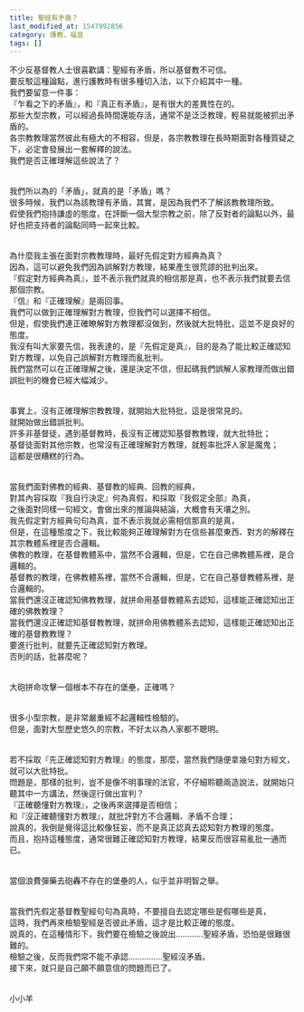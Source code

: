 ```yaml
---
title: 聖經有矛盾？
last_modified_at: 1547992856
category: 護教、福音
tags: []
---
```


<p>不少反基督教人士很喜歡講：聖經有矛盾，所以基督教不可信。<br/>要反駁這種論點，進行護教時有很多種切入法，以下介紹其中一種。<br/><!--more-->我們要留意一件事：<br/>『乍看之下的矛盾』，和『真正有矛盾』，是有很大的差異性在的。<br/>那些大型宗教，可以經過長時間還能存活，通常不是泛泛教理，輕易就能被抓出矛盾的。<br/>各宗教教理當然彼此有極大的不相容，但是，各宗教教理在長時期面對各種質疑之下，必定會發展出一套解釋的說法。<br/>我們是否正確理解這些說法了？<br/><br/><br/>我們所以為的「矛盾」，就真的是「矛盾」嗎？<br/>很多時候，我們以為該教理有矛盾，其實，是因為我們不了解該教教理所致。<br/>假使我們抱持謙虛的態度，在評斷一個大型宗教之前，除了反對者的論點以外，最好也把支持者的論點同時一起來比較。<br/><br/><br/>為什麼我主張在面對宗教教理時，最好先假定對方經典為真？<br/>因為，這可以避免我們因為誤解對方教理，結果產生很荒謬的批判出來。<br/>『假定對方經典為真』，並不表示我們就真的相信那是真，也不表示我們就要去信那個宗教。<br/>『信』和『正確理解』是兩回事。<br/>我們可以做到正確理解對方教理，但我們可以選擇不相信。<br/>但是，假使我們連正確瞭解對方教理都沒做到，然後就大批特批，這並不是良好的態度。<br/>我沒有叫大家要先信，我表達的，是『先假定是真』，目的是為了能比較正確認知對方教理，以免自己誤解對方教理而亂批判。<br/>我們當然可以在正確理解之後，還是決定不信，但起碼我們誤解人家教理而做出錯誤批判的機會已經大幅減少。<br/><br/><br/>事實上，沒有正確理解宗教教理，就開始大批特批，這是很常見的。<br/>就開始做出錯誤批判。<br/>許多非基督徒，遇到基督教時，長沒有正確認知基督教教理，就大批特批；<br/>基督徒面對其他宗教，也常沒有正確理解對方教理，就輕率批評人家是魔鬼；<br/>這都是很糟糕的行為。<br/><br/><br/>當我們面對佛教的經典、基督教的經典、回教的經典，<br/>對其內容採取『我自行決定』何為真假，和採取『我假定全部』為真，<br/>之後面對同樣一句經文，會做出來的推論與結論，大概會有天壤之別。<br/>我先假定對方經典句句為真，並不表示我就必需相信那真的是真，<br/>但是，在這種態度之下，我比較能夠正確理解對方在信些甚麼東西、對方的解釋在其宗教體系裡是否合邏輯。<br/>佛教的教理，在基督教體系中，當然不合邏輯，但是，它在自己佛教體系裡，是合邏輯的。<br/>基督教的教理，在佛教體系裡，當然不合邏輯，但是，它在自己基督教體系裡，是合邏輯的。<br/>當我們還沒正確認知佛教教理，就拼命用基督教體系去認知，這樣能正確認知出正確的佛教教理？<br/>當我們還沒正確認知基督教教理，就拼命用佛教體系去認知，這樣能正確認知出正確的基督教教理？<br/>要進行批判，就要先正確認知對方教理。<br/>否則的話，批甚麼呢？<br/><br/><br/>大砲拼命攻擊一個根本不存在的堡壘，正確嗎？<br/><br/><br/>很多小型宗教，是非常嚴重經不起邏輯性檢驗的。<br/>但是，面對大型歷史悠久的宗教，不好太以為人家都不聰明。<br/><br/><br/>若不採取『先正確認知對方教理』的態度，那麼，當然我們隨便拿幾句對方經文，就可以大批特批。<br/>問題是，那樣的批判，豈不是像不明事理的法官，不仔細聆聽兩造說法，就開始只聽其中一方講法，然後逕行做出宣判？<br/>『正確聽懂對方教理』，之後再來選擇是否相信；<br/>和『沒正確聽懂對方教理』，就批評對方不合邏輯、矛盾不合理；<br/>說真的，我倒是覺得這比較像狂妄，而不是真正認真去認知對方教理的態度。<br/>而且，抱持這種態度，通常很難正確認知對方教理，結果反而很容易亂批一通而已。<br/><br/><br/>當個浪費彈藥去砲轟不存在的堡壘的人，似乎並非明智之舉。<br/><br/><br/>當我們先假定基督教聖經句句為真時，不要擅自去認定哪些是假哪些是真，<br/>這時，我們再來檢驗聖經是否彼此矛盾，這才是比較正確的態度。<br/>說真的，在這種情形下，我們要在檢驗之後說出…………聖經矛盾，恐怕是很難很難的。<br/>檢驗之後，反而我們常不能不承認……………聖經沒矛盾。<br/>接下來，就只是自己願不願意信的問題而已了。<br/><br/><br/>小小羊<br/></p>
